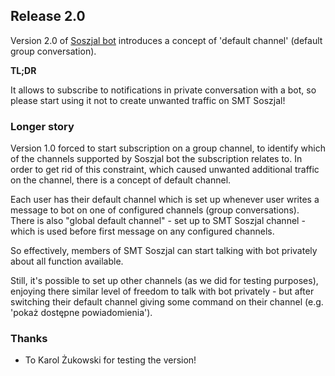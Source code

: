 ## Release 2.0

Version 2.0 of [Soszjal bot](index) introduces a concept of 'default channel' (default group conversation).

**TL;DR**

It allows to subscribe to notifications in private conversation with a bot, so please start using it not to create unwanted traffic on SMT Soszjal!

### Longer story

Version 1.0 forced to start subscription on a group channel, to identify which of the channels supported by Soszjal bot the subscription relates to.
In order to get rid of this constraint, which caused unwanted additional traffic on the channel, there is a concept of default channel.

Each user has their default channel which is set up whenever user writes a message to bot on one of configured channels (group conversations).
There is also "global default channel" - set up to SMT Soszjal channel - which is used before first message on any configured channels.

So effectively, members of SMT Soszjal can start talking with bot privately about all function available.

Still, it's possible to set up other channels (as we did for testing purposes), enjoying there similar level of freedom to talk with bot privately -
but after switching their default channel giving some command on their channel (e.g. 'pokaż dostępne powiadomienia').

### Thanks

- To Karol Żukowski for testing the version!
